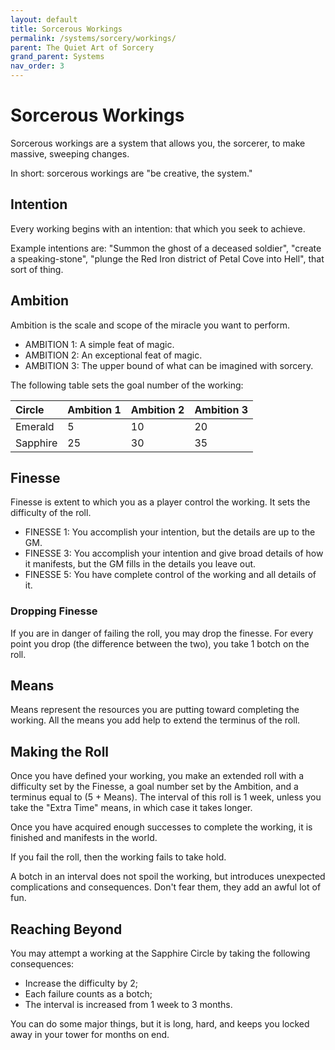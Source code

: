 ```yaml
---
layout: default
title: Sorcerous Workings
permalink: /systems/sorcery/workings/
parent: The Quiet Art of Sorcery
grand_parent: Systems
nav_order: 3
---
```


# Sorcerous Workings

Sorcerous workings are a system that allows you, the sorcerer, to make massive,
sweeping changes.

In short: sorcerous workings are "be creative, the system."

## Intention

Every working begins with an intention: that which you seek to achieve.

Example intentions are: "Summon the ghost of a deceased soldier", "create a
speaking-stone", "plunge the Red Iron district of Petal Cove into Hell", that
sort of thing.

## Ambition

Ambition is the scale and scope of the miracle you want to perform.

- AMBITION 1: A simple feat of magic.
- AMBITION 2: An exceptional feat of magic.
- AMBITION 3: The upper bound of what can be imagined with sorcery.

The following table sets the goal number of the working:

| Circle   | Ambition 1 | Ambition 2 | Ambition 3 |
| :------- | :--------- | :--------- | :--------- |
| Emerald  | 5          | 10         | 20         |
| Sapphire | 25         | 30         | 35         |

## Finesse

Finesse is extent to which you as a player control the working. It sets the
difficulty of the roll.

- FINESSE 1: You accomplish your intention, but the details are up to the GM.
- FINESSE 3: You accomplish your intention and give broad details of how it
  manifests, but the GM fills in the details you leave out.
- FINESSE 5: You have complete control of the working and all details of it.

### Dropping Finesse

If you are in danger of failing the roll, you may drop the finesse. For every
point you drop (the difference between the two), you take 1 botch on the roll.

## Means

Means represent the resources you are putting toward completing the working.
All the means you add help to extend the terminus of the roll.

## Making the Roll

Once you have defined your working, you make an extended roll with a difficulty
set by the Finesse, a goal number set by the Ambition, and a terminus equal to
(5 + Means). The interval of this roll is 1 week, unless you take the "Extra
Time" means, in which case it takes longer.

Once you have acquired enough successes to complete the working, it is finished
and manifests in the world.

If you fail the roll, then the working fails to take hold.

A botch in an interval does not spoil the working, but introduces unexpected
complications and consequences. Don't fear them, they add an awful lot of fun.

## Reaching Beyond

You may attempt a working at the Sapphire Circle by taking the following
consequences:

- Increase the difficulty by 2;
- Each failure counts as a botch;
- The interval is increased from 1 week to 3 months.

You can do some major things, but it is long, hard, and keeps you locked away
in your tower for months on end.
